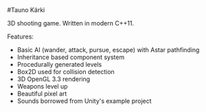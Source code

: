 #Tauno Kärki

3D shooting game. Written in modern C++11.

Features:
 - Basic AI (wander, attack, pursue, escape) with Astar pathfinding
 - Inheritance based component system
 - Procedurally generated levels
 - Box2D used for collision detection
 - 3D OpenGL 3.3 rendering
 - Weapons level up
 - Beautiful pixel art
 - Sounds borrowed from Unity's example project

